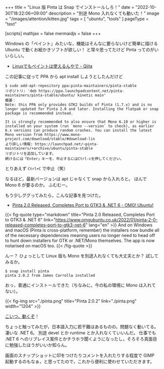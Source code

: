 +++
title = "Linux 版 Pinta は Snap でインストールしろ！"
date =  "2022-10-30T18:22:06+09:00"
description = "別途 Mono 入れなくても動いた！"
image = "/images/attention/kitten.jpg"
tags = [ "ubuntu", "tools" ]
pageType = "text"

[scripts]
  mathjax = false
  mermaidjs = false
+++

Windows の「ペイント」みたいな，機能はそんなに要らないけど簡単に描ける Ubuntu で動くお絵かきソフトが欲しい！ と常々思ってたけど Pinta ってのがいいらしい。

- [Linuxでもペイントは使えるんやで - Qiita](https://qiita.com/kaitaku/items/dd20c292c903b4b62b17)

この記事に従って PPA から apt install しようとしたんだけど

```text
$ sudo add-apt-repository ppa:pinta-maintainers/pinta-stable
リポジトリ: 'deb https://ppa.launchpadcontent.net/pinta-maintainers/pinta-stable/ubuntu/ kinetic main'
概要：
Note: this PPA only provides GTK2 builds of Pinta (1.7.x) and is no longer updated for Pinta 2.0 and later. Installing the flatpak or snap package is recommended instead.

It is strongly recommended to also ensure that Mono 6.10 or higher is installed on your system (run `mono --version` to check), as earlier 6.x versions can produce random crashes. You can install the latest Mono version from https://www.mono-project.com/download/stable/#download-lin
より詳しい情報: https://launchpad.net/~pinta-maintainers/+archive/ubuntu/pinta-stable
リポジトリを追加しています。
続けるには「Enter」キーを、中止するにはCtrl-cを押してください。
```

とりあえず `Ctrl+C` で中止（笑）

なるほど，最新バージョンは apt じゃなくて snap から入れろと。
ほんで Mono 6 が要るのか。
ふむむー。

もう少しググってみたら，こんな記事を見つけた。

- [Pinta 2.0 Released, Completes Port to GTK3 & .NET 6 - OMG! Ubuntu!](https://www.omgubuntu.co.uk/2022/01/pinta-2-0-released-completes-port-to-gtk3-net-6)

{{< fig-quote type="markdown" title="Pinta 2.0 Released, Completes Port to GTK3 & .NET 6" link="https://www.omgubuntu.co.uk/2022/01/pinta-2-0-released-completes-port-to-gtk3-net-6" lang="en" >}}
And on Windows and macOS (Pinta is cross-platform, remember) the installers now bundle all of the necessary dependencies meaning users no longer need to head off to hunt down installers for GTK or .NET/Mono themselves. The app is now notarised on macOS too.
{{< /fig-quote >}}

んー？ ひょっとして Linux 版も Mono を別途入れなくても大丈夫とか？ 試してみるか。

```text
$ snap install pinta
pinta 2.0.2 from James Carroll✪ installed
```

おっ，普通にインストールできた（ちなみに，今の私の環境に Mono は入れてない）。

{{< fig-img src="./pinta.png" title="Pinta 2.0.2" link="./pinta.png" width="1204" >}}

[こいつ，動くぞ](https://dic.nicovideo.jp/a/%E3%81%93%E3%81%84%E3%81%A4%E3%83%BB%E3%83%BB%E3%83%BB%E5%8B%95%E3%81%8F%E3%81%9E%21)！

ちょっと触ってみたが，日本語入力に若干難はあるものの，問題なく動いてる。
凄いな .NET 6。
別途 devel とか runtime とか入れなくていいんだ。
仕事でも .NET 6 へのリプレイス案件とかチラホラ聞くようになったし，そろそろ真面目に勉強したほうがいいか知らん。

画面のスナップショットに印をつけたりコメントを入れたりする程度で GIMP 起動するのもなぁ，と思ってたので，これから便利に使わせていただきます。

<!-- eof -->
